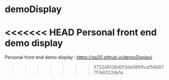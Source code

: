 # demoDisplay
<<<<<<< HEAD
Personal front end demo display
=======
Personal front end demo display : https://ga20.github.io/demoDisplay/
>>>>>>> 372248138d0f3de085ffcaf54b877f7a6022de1a

